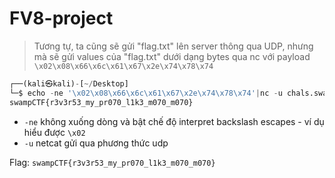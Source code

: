 # FV8-project
> Tương tự, ta cũng sẽ gửi "flag.txt" lên server thông qua UDP, nhưng mà sẽ gửi values của "flag.txt" dưới dạng bytes qua nc với payload `\x02\x08\x66\x6c\x61\x67\x2e\x74\x78\x74`

```python
┌──(kali㉿kali)-[~/Desktop]
└─$ echo -ne '\x02\x08\x66\x6c\x61\x67\x2e\x74\x78\x74'|nc -u chals.swampctf.com 44254
swampCTF{r3v3r53_my_pr070_l1k3_m070_m070}
```
- `-ne` không xuống dòng và bật chế độ interpret backslash escapes - ví dụ hiểu được `\x02`
- `-u` netcat gửi qua phương thức udp

Flag: `swampCTF{r3v3r53_my_pr070_l1k3_m070_m070}`
